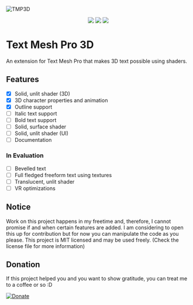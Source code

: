 ![TMP3D](https://user-images.githubusercontent.com/65419234/167267289-79726275-a87c-4f8e-a370-eb0b28c0036f.png)

<p align=center><a href="https://github.com/Ikaroon/com.ikaroon.tmp3d/blob/master/LICENSE"><img src="https://badgen.net/github/license/Naereen/Strapdown.js"/></a>
<a href="https://GitHub.com/Ikaroon/com.ikaroon.tmp3d/releases/"><img src="https://img.shields.io/badge/Release-0.1.0--pre.1-yellow.svg"/></a>
<a href="https://www.paypal.com/donate/?hosted_button_id=UXXU2J55628VG"><img src="https://img.shields.io/badge/Donate-Paypal-blue.svg"/></a></p>

# Text Mesh Pro 3D
An extension for Text Mesh Pro that makes 3D text possible using shaders.

## Features
- [x] Solid, unlit shader (3D)
- [x] 3D character properties and animation
- [x] Outline support
- [ ] Italic text support
- [ ] Bold text support
- [ ] Solid, surface shader
- [ ] Solid, unlit shader (UI)
- [ ] Documentation

### In Evaluation
- [ ] Bevelled text
- [ ] Full fledged freeform text using textures
- [ ] Translucent, unlit shader
- [ ] VR optimizations

## Notice
Work on this project happens in my freetime and, therefore, I cannot promise if and when certain features are added. I am considering to open this up for contribution but for now you can manipulate the code as you please. This project is MIT licensed and may be used freely. (Check the license file for more information)

## Donation
If this project helped you and you want to show gratitude, you can treat me to a coffee or so :D

[![Donate](https://img.shields.io/badge/Donate-Paypal-blue.svg)](https://www.paypal.com/donate/?hosted_button_id=UXXU2J55628VG)
